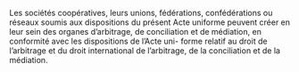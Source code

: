 Les sociétés coopératives, leurs unions, fédérations, confédérations ou réseaux soumis aux dispositions du présent Acte uniforme peuvent créer en leur sein des organes d’arbitrage, de conciliation et de médiation, en conformité avec les dispositions de l’Acte uni- forme relatif au droit de l’arbitrage et du droit international de l’arbitrage, de la conciliation et de la médiation.